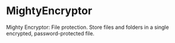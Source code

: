 # MightyEncryptor
Mighty Encryptor: File protection. Store files and folders in a single encrypted, password-protected file.
